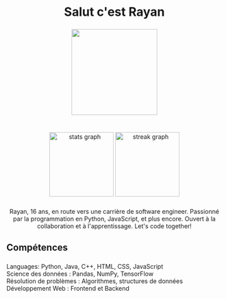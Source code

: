<h1 align="center">Salut c'est Rayan</h1>

###

<div align="center">
  <img height="200" src="https://i.giphy.com/media/YQitE4YNQNahy/giphy.gif"  />
</div>

###

<br clear="both">

<div align="center">
  <img src="https://github-readme-stats.vercel.app/api?username=devrayan-x&hide_title=true&hide_rank=false&show_icons=false&include_all_commits=true&count_private=true&disable_animations=false&theme=default&locale=fr&hide_border=false&order=1" height="150" alt="stats graph"  />
  <img src="https://streak-stats.demolab.com?user=devrayan-x&locale=fr&mode=weekly&theme=default&hide_border=false&border_radius=5&order=3" height="150" alt="streak graph"  />
</div>

###

<p align="center">Rayan, 16 ans, en route vers une carrière de software engineer. Passionné par la programmation en Python, JavaScript, et plus encore. Ouvert à la collaboration et à l'apprentissage. Let's code together!</p>

###

<h2 align="left">Compétences</h2>

###

<p align="left">Languages: Python, Java, C++, HTML, CSS, JavaScript<br>Science des données : Pandas, NumPy, TensorFlow<br>Résolution de problèmes : Algorithmes, structures de données<br>Développement Web : Frontend et Backend</p>

###
